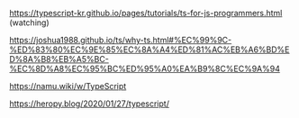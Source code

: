 https://typescript-kr.github.io/pages/tutorials/ts-for-js-programmers.html (watching)



https://joshua1988.github.io/ts/why-ts.html#%EC%99%9C-%ED%83%80%EC%9E%85%EC%8A%A4%ED%81%AC%EB%A6%BD%ED%8A%B8%EB%A5%BC-%EC%8D%A8%EC%95%BC%ED%95%A0%EA%B9%8C%EC%9A%94

https://namu.wiki/w/TypeScript

https://heropy.blog/2020/01/27/typescript/
